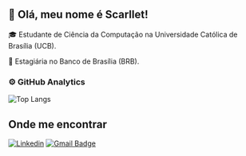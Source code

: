 ## 💜 Olá, meu nome é Scarllet!

🎓 Estudante de Ciência da Computação na Universidade Católica de Brasília (UCB).

💼 Estagiária no Banco de Brasília (BRB). 


### ⚙️ GitHub Analytics


![Top Langs](https://github-readme-stats.vercel.app/api/top-langs/?username=scarlletgomes&layout=compact)

## Onde me encontrar

[![Linkedin](https://img.shields.io/badge/-Scarllet-blue?style=flat-square&logo=Linkedin&logoColor=white&link=https://www.linkedin.com/in/scarlletgomes)](https://www.linkedin.com/in/scarlletgomes)
[![Gmail Badge](https://img.shields.io/badge/-scarllet.gomes@gmail.com-006bed?style=flat-square&logo=Gmail&logoColor=white&link=mailto:scarllet.gomes@gmail.com)](mailto:scarllet.gomes@gmail.com)


